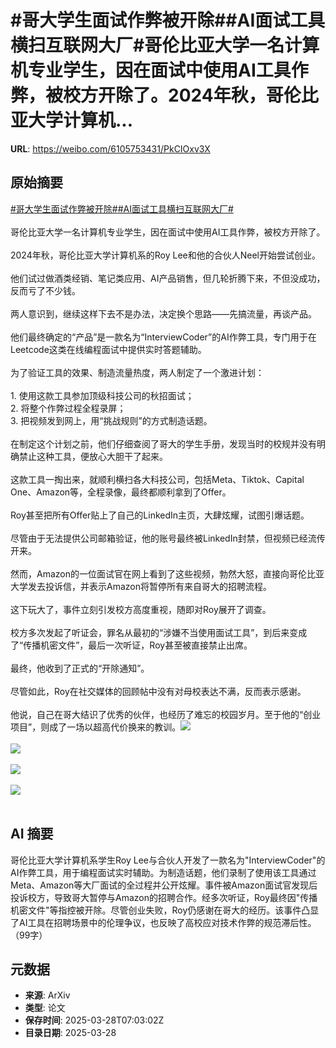 # #哥大学生面试作弊被开除##AI面试工具横扫互联网大厂#哥伦比亚大学一名计算机专业学生，因在面试中使用AI工具作弊，被校方开除了。2024年秋，哥伦比亚大学计算机...

**URL**: https://weibo.com/6105753431/PkCIOxv3X

## 原始摘要

<a href="https://m.weibo.cn/search?containerid=231522type%3D1%26t%3D10%26q%3D%23%E5%93%A5%E5%A4%A7%E5%AD%A6%E7%94%9F%E9%9D%A2%E8%AF%95%E4%BD%9C%E5%BC%8A%E8%A2%AB%E5%BC%80%E9%99%A4%23&amp;extparam=%23%E5%93%A5%E5%A4%A7%E5%AD%A6%E7%94%9F%E9%9D%A2%E8%AF%95%E4%BD%9C%E5%BC%8A%E8%A2%AB%E5%BC%80%E9%99%A4%23" data-hide=""><span class="surl-text">#哥大学生面试作弊被开除#</span></a><a href="https://m.weibo.cn/search?containerid=231522type%3D1%26t%3D10%26q%3D%23AI%E9%9D%A2%E8%AF%95%E5%B7%A5%E5%85%B7%E6%A8%AA%E6%89%AB%E4%BA%92%E8%81%94%E7%BD%91%E5%A4%A7%E5%8E%82%23&amp;extparam=%23AI%E9%9D%A2%E8%AF%95%E5%B7%A5%E5%85%B7%E6%A8%AA%E6%89%AB%E4%BA%92%E8%81%94%E7%BD%91%E5%A4%A7%E5%8E%82%23" data-hide=""><span class="surl-text">#AI面试工具横扫互联网大厂#</span></a><br><br>哥伦比亚大学一名计算机专业学生，因在面试中使用AI工具作弊，被校方开除了。<br><br>2024年秋，哥伦比亚大学计算机系的Roy Lee和他的合伙人Neel开始尝试创业。<br><br>他们试过做酒类经销、笔记类应用、AI产品销售，但几轮折腾下来，不但没成功，反而亏了不少钱。<br><br>两人意识到，继续这样下去不是办法，决定换个思路——先搞流量，再谈产品。<br><br>他们最终确定的“产品”是一款名为“InterviewCoder”的AI作弊工具，专门用于在Leetcode这类在线编程面试中提供实时答题辅助。<br><br>为了验证工具的效果、制造流量热度，两人制定了一个激进计划：<br><br>1. 使用这款工具参加顶级科技公司的秋招面试；<br>2. 将整个作弊过程全程录屏； <br>3. 把视频发到网上，用“挑战规则”的方式制造话题。<br><br>在制定这个计划之前，他们仔细查阅了哥大的学生手册，发现当时的校规并没有明确禁止这种工具，便放心大胆干了起来。<br><br>这款工具一掏出来，就顺利横扫各大科技公司，包括Meta、Tiktok、Capital One、Amazon等，全程录像，最终都顺利拿到了Offer。<br><br>Roy甚至把所有Offer贴上了自己的LinkedIn主页，大肆炫耀，试图引爆话题。<br><br>尽管由于无法提供公司邮箱验证，他的账号最终被LinkedIn封禁，但视频已经流传开来。<br><br>然而，Amazon的一位面试官在网上看到了这些视频，勃然大怒，直接向哥伦比亚大学发去投诉信，并表示Amazon将暂停所有来自哥大的招聘流程。<br><br>这下玩大了，事件立刻引发校方高度重视，随即对Roy展开了调查。<br><br>校方多次发起了听证会，罪名从最初的“涉嫌不当使用面试工具”，到后来变成了“传播机密文件”，最后一次听证，Roy甚至被直接禁止出席。<br><br>最终，他收到了正式的“开除通知”。<br><br>尽管如此，Roy在社交媒体的回顾帖中没有对母校表达不满，反而表示感谢。<br><br>他说，自己在哥大结识了优秀的伙伴，也经历了难忘的校园岁月。至于他的“创业项目”，则成了一场以超高代价换来的教训。<img style="" src="https://tvax2.sinaimg.cn/large/006Fd7o3gy1hzwlaggh06j30xc0m8duj.jpg" referrerpolicy="no-referrer"><br><br><img style="" src="https://tvax3.sinaimg.cn/large/006Fd7o3gy1hzwlahjou6j30qj0xcjyp.jpg" referrerpolicy="no-referrer"><br><br><img style="" src="https://tvax1.sinaimg.cn/large/006Fd7o3gy1hzwlajmks7j30rt0xbn9h.jpg" referrerpolicy="no-referrer"><br><br><img style="" src="https://tvax4.sinaimg.cn/large/006Fd7o3gy1hzwlajts7aj30en0iwn3t.jpg" referrerpolicy="no-referrer"><br><br>

## AI 摘要

哥伦比亚大学计算机系学生Roy Lee与合伙人开发了一款名为"InterviewCoder"的AI作弊工具，用于编程面试实时辅助。为制造话题，他们录制了使用该工具通过Meta、Amazon等大厂面试的全过程并公开炫耀。事件被Amazon面试官发现后投诉校方，导致哥大暂停与Amazon的招聘合作。经多次听证，Roy最终因"传播机密文件"等指控被开除。尽管创业失败，Roy仍感谢在哥大的经历。该事件凸显了AI工具在招聘场景中的伦理争议，也反映了高校应对技术作弊的规范滞后性。（99字）

## 元数据

- **来源**: ArXiv
- **类型**: 论文
- **保存时间**: 2025-03-28T07:03:02Z
- **目录日期**: 2025-03-28
